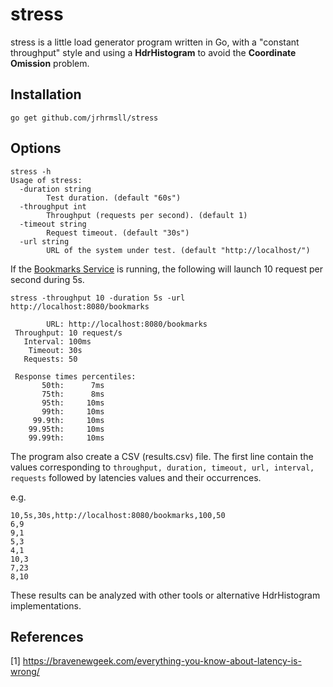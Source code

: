 # stress

stress is a little load generator program written in Go, with a "constant throughput" style and using a **HdrHistogram** to avoid the **Coordinate Omission** problem.

## Installation
````
go get github.com/jrhrmsll/stress
````

## Options
```
stress -h
Usage of stress:
  -duration string
    	Test duration. (default "60s")
  -throughput int
    	Throughput (requests per second). (default 1)
  -timeout string
    	Request timeout. (default "30s")
  -url string
    	URL of the system under test. (default "http://localhost/")
```

If the [Bookmarks Service](https://github.com/jrhrmsll/bkd) is running, the following will
launch 10 request per second during 5s.

```
stress -throughput 10 -duration 5s -url http://localhost:8080/bookmarks

        URL: http://localhost:8080/bookmarks
 Throughput: 10 request/s
   Interval: 100ms
    Timeout: 30s
   Requests: 50

 Response times percentiles:
       50th:      7ms
       75th:      8ms
       95th:     10ms
       99th:     10ms
     99.9th:     10ms
    99.95th:     10ms
    99.99th:     10ms

```

The program also create a CSV (results.csv) file. The first line contain the values corresponding to `throughput, duration, timeout, url, interval, requests`
followed by latencies values and their occurrences.

e.g.
```
10,5s,30s,http://localhost:8080/bookmarks,100,50
6,9
9,1
5,3
4,1
10,3
7,23
8,10
```

These results can be analyzed with other tools or alternative HdrHistogram implementations.

## References
[1] https://bravenewgeek.com/everything-you-know-about-latency-is-wrong/
